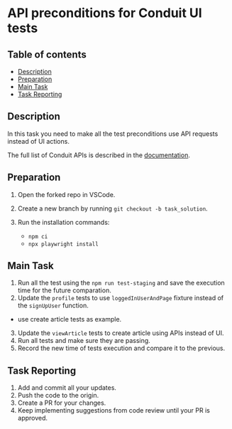 #  API preconditions for Conduit UI tests

## Table of contents

- [Description](#description)
- [Preparation](#preparation)
- [Main Task](#main-task)
- [Task Reporting](#task-reporting)

## Description

In this task you need to make all the test preconditions use API requests instead of UI actions.

The full list of Conduit APIs is described in the [documentation](https://documenter.getpostman.com/view/22790481/2sB2j1iY5B).


## Preparation

1. Open the forked repo in VSCode.
2. Create a new branch by running `git checkout -b task_solution`.
3. Run the installation commands:

    - `npm ci`
    - `npx playwright install`


## Main Task

1. Run all the test using the `npm run test-staging` and save the execution time for the future comparation.
2. Update the `profile` tests to use `loggedInUserAndPage` fixture instead of the `signUpUser` function.
- use create article tests as example.
3. Update the `viewArticle` tests to create article using APIs instead of UI.
4. Run all tests and make sure they are passing.
5. Record the new time of tests execution and compare it to the previous.

## Task Reporting

1. Add and commit all your updates.
2. Push the code to the origin.
3. Create a PR for your changes.
4. Keep implementing suggestions from code review until your PR is approved.
